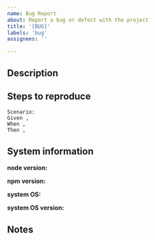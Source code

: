 ```yaml
---
name: Bug Report
about: Report a bug or defect with the project
title: '[BUG]'
labels: 'bug'
assignees: ''

---
```


## Description
<!--
  Please provide a brief description of what you're proposing
-->


## Steps to reproduce
<!--
   Please provide as detailed of steps to reproduce as possible,
   to help the maintainers quickly understand what is happening
   
   E.g:
   
   Scenario: I am building the project
   
   Given I am using the website,
   When I try to view a blog post,
   Then it should update my browser's history so I can go backwards.
-->

```gherkin
Scenario:
Given ,
When ,
Then ,
```

## System information
<!-- 
  Please provide the following information.
  
  NOTE: your bug will not be reviewed until this information is provided.
-->

<!-- get this by running node --version -->
**node version:** 
<!-- get this by running npm --version -->
**npm version:**
<!-- MacOS, Windows, Linux (Ubuntu, Fedora, etc) -->
**system OS:**
<!-- Get this from your system info -->
**system OS version:**

## Notes
<!-- 
  Provide any other details you would like to provide 
-->

